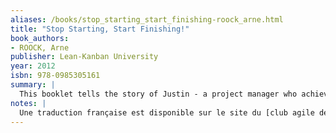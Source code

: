 ```yaml
---
aliases: /books/stop_starting_start_finishing-roock_arne.html
title: "Stop Starting, Start Finishing!"
book_authors:
- ROOCK, Arne
publisher: Lean-Kanban University
year: 2012
isbn: 978-0985305161
summary: |
  This booklet tells the story of Justin - a project manager who achieved remarkable results with his team by doing very simple things! This guide covers the core concepts of Kanban for knowledge work, and shows how limiting your amount of work-in-progress can lead to getting things done better and faster.
notes: |
  Une traduction française est disponible sur le site du [club agile de caen](https://www.club-agile-caen.fr/2016/07/28/traduction-de-stop-starting-start-finishing-lean-kanban-university/)
---
```

